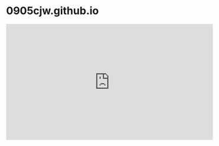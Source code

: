 # 0905cjw.github.io
<iframe width="560" height="315" src="https://www.youtube.com/embed/pWZ4pJBUc0c" title="YouTube video player" frameborder="0" allow="accelerometer; autoplay; clipboard-write; encrypted-media; gyroscope; picture-in-picture" allowfullscreen></iframe>
